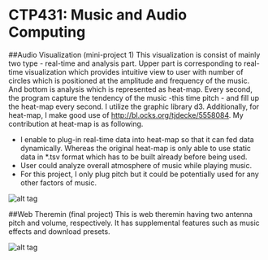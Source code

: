 # CTP431: Music and Audio Computing

##Audio Visualization (mini-project 1)
This visualization is consist of mainly two type - real-time and analysis part. Upper part is corresponding to real-time visualization which provides intuitive view to user with number of circles which is positioned at the amplitude and frequency of the music. And bottom is analysis which is represented as heat-map. Every second, the program capture the tendency of the music -this time pitch - and fill up the heat-map every second. 
I utilize the graphic library d3. Additionally, for heat-map, I make good use of http://bl.ocks.org/tjdecke/5558084. My contribution at heat-map is as following. 
* I enable to plug-in real-time data into heat-map so that it can fed data dynamically. Whereas the original heat-map is only able to use static data in *.tsv format which has to be built already before being used. 
* User could analyze overall atmosphere of music while playing music. 
* For this project, I only plug pitch but it could be potentially used for any other factors of music.

![alt tag](https://cloud.githubusercontent.com/assets/3036721/11266082/1a33465c-8ee5-11e5-8724-2619d32a7845.png)

##Web Theremin (final project)
This is web theremin having two antenna pitch and volume, respectively. It has supplemental features such as music effects and download presets. 

![alt tag](https://cloud.githubusercontent.com/assets/3036721/11902262/dd9c175c-a5f3-11e5-9cbb-3b547e3dc7f7.png)
